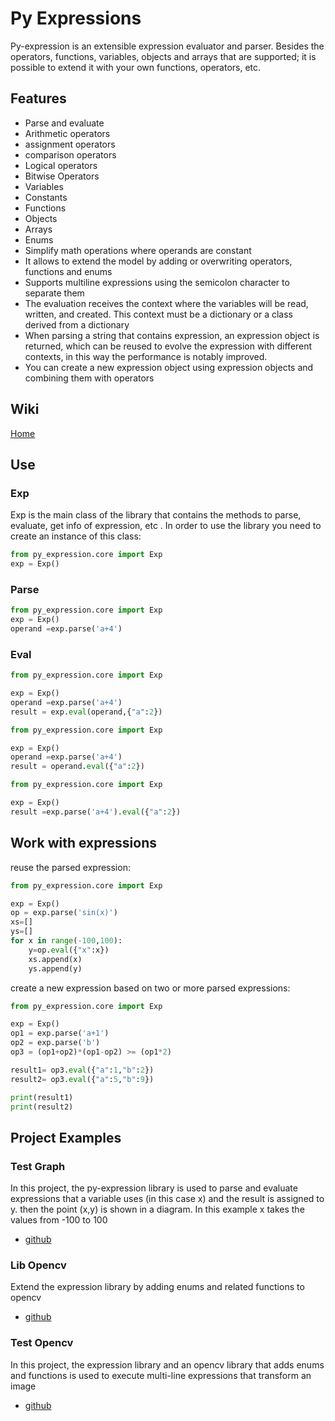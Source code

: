 # Py Expressions

Py-expression is an extensible expression evaluator and parser.
Besides the operators, functions, variables, objects and arrays that are supported; it is possible to extend it with your own functions, operators, etc.

## Features

- Parse and evaluate
- Arithmetic operators
- assignment operators
- comparison operators
- Logical operators
- Bitwise Operators
- Variables
- Constants
- Functions
- Objects
- Arrays
- Enums
- Simplify math operations where operands are constant
- It allows to extend the model by adding or overwriting operators, functions and enums
- Supports multiline expressions using the semicolon character to separate them
- The evaluation receives the context where the variables will be read, written, and created. This context must be a dictionary or a class derived from a dictionary
- When parsing a string that contains expression, an expression object is returned, which can be reused to evolve the expression with different contexts, in this way the performance is notably improved.
- You can create a new expression object using expression objects and combining them with operators

## Wiki

[Home](https://github.com/FlavioLionelRita/py-expression/wiki)

## Use

### Exp

Exp is the main class of the library that contains the methods to parse, evaluate, get info of expression, etc . In order to use the library you need to create an instance of this class:

```python
from py_expression.core import Exp
exp = Exp()
```

### Parse

```python
from py_expression.core import Exp
exp = Exp()
operand =exp.parse('a+4')
```

### Eval

```python
from py_expression.core import Exp

exp = Exp()
operand =exp.parse('a+4')
result = exp.eval(operand,{"a":2})
```

```python
from py_expression.core import Exp

exp = Exp()
operand =exp.parse('a+4')
result = operand.eval({"a":2})
```

```python
from py_expression.core import Exp

exp = Exp()
result =exp.parse('a+4').eval({"a":2})
```

## Work with expressions

reuse the parsed expression:

```python
from py_expression.core import Exp

exp = Exp()
op = exp.parse('sin(x)') 
xs=[]
ys=[] 
for x in range(-100,100):
    y=op.eval({"x":x})
    xs.append(x)
    ys.append(y)  
```

create a new expression based on two or more parsed expressions:

```python
from py_expression.core import Exp

exp = Exp()
op1 = exp.parse('a+1')
op2 = exp.parse('b')
op3 = (op1+op2)*(op1-op2) >= (op1*2)

result1= op3.eval({"a":1,"b":2})
result2= op3.eval({"a":5,"b":9})

print(result1)
print(result2)
```

## Project Examples

### Test Graph

In this project, the py-expression library is used to parse and evaluate expressions that a variable uses (in this case x) and the result is assigned to y.
then the point (x,y) is shown in a diagram.
In this example x takes the values from -100 to 100

- [github](https://github.com/FlavioLionelRita/py-expression-test-graph)

### Lib Opencv

Extend the expression library by adding enums and related functions to opencv

- [github](https://github.com/FlavioLionelRita/py-expression-lib-opencv)

### Test Opencv

In this project, the expression library and an opencv library that adds enums and functions is used to execute multi-line expressions that transform an image

- [github](https://github.com/FlavioLionelRita/py-expression-test-opencv)
